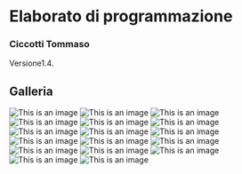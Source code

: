 # Elaborato di programmazione
### Ciccotti Tommaso
Versione1.4.


## Galleria
![This is an image](/Screenshots/Screenshot(20).jpg)
![This is an image](/Screenshots/Screenshot(21).jpg)
![This is an image](/Screenshots/Screenshot(25).jpg)
![This is an image](/Screenshots/Screenshot(26).jpg)
![This is an image](/Screenshots/Screenshot(28).jpg)
![This is an image](/Screenshots/Screenshot(29).jpg)
![This is an image](/Screenshots/Screenshot(30).jpg)
![This is an image](/Screenshots/Screenshot(32).jpg)
![This is an image](/Screenshots/Screenshot(33).jpg)
![This is an image](/Screenshots/Screenshot(35).jpg)
![This is an image](/Screenshots/Screenshot(36).jpg)
![This is an image](/Screenshots/Screenshot(37).jpg)
![This is an image](/Screenshots/Screenshot(38).jpg)
![This is an image](/Screenshots/Screenshot(43).jpg)
![This is an image](/Screenshots/Screenshot(39).jpg)
![This is an image](/Screenshots/Screenshot(40).jpg)
![This is an image](/Screenshots/Screenshot(42).jpg)
